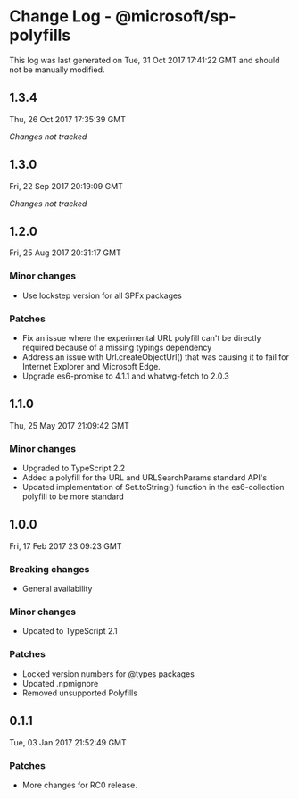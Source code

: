 # Change Log - @microsoft/sp-polyfills

This log was last generated on Tue, 31 Oct 2017 17:41:22 GMT and should not be manually modified.

## 1.3.4
Thu, 26 Oct 2017 17:35:39 GMT

*Changes not tracked*

## 1.3.0
Fri, 22 Sep 2017 20:19:09 GMT

*Changes not tracked*

## 1.2.0
Fri, 25 Aug 2017 20:31:17 GMT

### Minor changes

- Use lockstep version for all SPFx packages

### Patches

- Fix an issue where the experimental URL polyfill can't be directly required because of a missing typings dependency
- Address an issue with Url.createObjectUrl() that was causing it to fail for Internet Explorer and Microsoft Edge.
- Upgrade es6-promise to 4.1.1 and whatwg-fetch to 2.0.3

## 1.1.0
Thu, 25 May 2017 21:09:42 GMT

### Minor changes

- Upgraded to TypeScript 2.2
- Added a polyfill for the URL and URLSearchParams standard API's
- Updated implementation of Set.toString() function in the es6-collection polyfill to be more standard

## 1.0.0
Fri, 17 Feb 2017 23:09:23 GMT

### Breaking changes

- General availability

### Minor changes

- Updated to TypeScript 2.1

### Patches

- Locked version numbers for @types packages
- Updated .npmignore
- Removed unsupported Polyfills

## 0.1.1
Tue, 03 Jan 2017 21:52:49 GMT

### Patches

- More changes for RC0 release.

